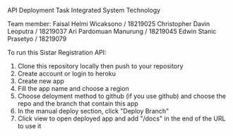 API Deployment Task
Integrated System Technology

Team member:
Faisal Helmi Wicaksono     / 18219025
Christopher Davin Leoputra / 18219037
Ari Pardomuan Manurung     / 18219045
Edwin Stanic Prasetyo      / 18219079

To run this Sistar Registration API:
1. Clone this repository locally then push to your repository
2. Create account or login to heroku
3. Create new app
4. Fill the app name and choose a region
5. Choose deloyment method to github (if you use github) and choose the repo and the branch that contain this app
6. In the manual deploy section, click "Deploy Branch"
7. Click view to open deployed app and add "/docs" in the end of the URL to use it
